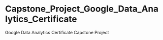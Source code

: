 # Capstone_Project_Google_Data_Analytics_Certificate
Google Data Analytics Certificate Capstone Project
